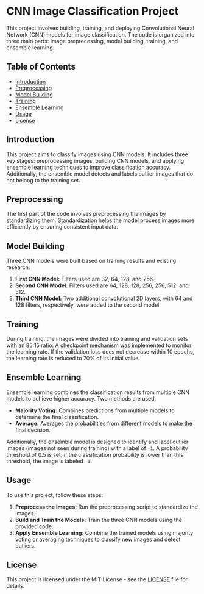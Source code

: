 # CNN Image Classification Project

This project involves building, training, and deploying Convolutional Neural Network (CNN) models for image classification. The code is organized into three main parts: image preprocessing, model building, training, and ensemble learning.

## Table of Contents

- [Introduction](#introduction)
- [Preprocessing](#preprocessing)
- [Model Building](#model-building)
- [Training](#training)
- [Ensemble Learning](#ensemble-learning)
- [Usage](#usage)
- [License](#license)

## Introduction

This project aims to classify images using CNN models. It includes three key stages: preprocessing images, building CNN models, and applying ensemble learning techniques to improve classification accuracy. Additionally, the ensemble model detects and labels outlier images that do not belong to the training set.

## Preprocessing

The first part of the code involves preprocessing the images by standardizing them. Standardization helps the model process images more efficiently by ensuring consistent input data.

## Model Building

Three CNN models were built based on training results and existing research:

1. **First CNN Model:** Filters used are 32, 64, 128, and 256.
2. **Second CNN Model:** Filters used are 64, 128, 128, 256, 256, 512, and 512.
3. **Third CNN Model:** Two additional convolutional 2D layers, with 64 and 128 filters, respectively, were added to the second model.

## Training

During training, the images were divided into training and validation sets with an 85:15 ratio. A checkpoint mechanism was implemented to monitor the learning rate. If the validation loss does not decrease within 10 epochs, the learning rate is reduced to 70% of its initial value.

## Ensemble Learning

Ensemble learning combines the classification results from multiple CNN models to achieve higher accuracy. Two methods are used:

- **Majority Voting:** Combines predictions from multiple models to determine the final classification.
- **Average:** Averages the probabilities from different models to make the final decision.

Additionally, the ensemble model is designed to identify and label outlier images (images not seen during training) with a label of `-1`. A probability threshold of 0.5 is set; if the classification probability is lower than this threshold, the image is labeled `-1`.

## Usage

To use this project, follow these steps:

1. **Preprocess the Images:** Run the preprocessing script to standardize the images.
2. **Build and Train the Models:** Train the three CNN models using the provided code.
3. **Apply Ensemble Learning:** Combine the trained models using majority voting or averaging techniques to classify new images and detect outliers.

## License

This project is licensed under the MIT License - see the [LICENSE](LICENSE) file for details.
